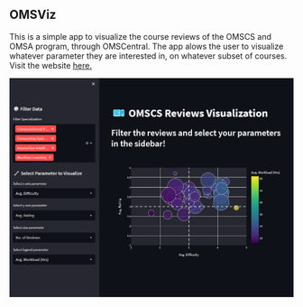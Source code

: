 ## OMSViz

This is a simple app to visualize the course reviews of the OMSCS and OMSA program, through OMSCentral. The app alows the user to visualize whatever parameter they are interested in, on whatever subset of courses. Visit the website [here.]( https://scunden-omscs-reviews-app-h7cn63.streamlitapp.com)

![Gamma](static/screen.PNG)
